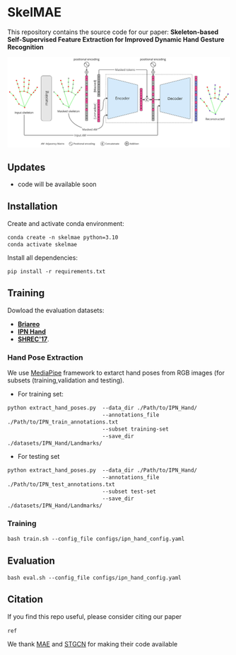 # **SkelMAE**
This repository contains the source code for our paper:
**Skeleton-based Self-Supervised Feature Extraction for Improved Dynamic Hand Gesture Recognition**

![hippo](images/skelmae_approach.jpg)

## **Updates**
- code will be available soon

## **Installation**
Create and activate conda environment:
```
conda create -n skelmae python=3.10
conda activate skelmae
```

Install all dependencies:
```
pip install -r requirements.txt
```

## Training
Dowload the evaluation datasets:
- [**Briareo**](https://aimagelab.ing.unimore.it/imagelab/page.asp?IdPage=31)
- [**IPN Hand**](https://gibranbenitez.github.io/IPN_Hand/)
- [**SHREC'17**](http://www-rech.telecom-lille.fr/shrec2017-hand/).
    
### Hand Pose Extraction
We use [MediaPipe](https://developers.google.com/mediapipe) framework to extarct hand poses from RGB images (for subsets (training,validation and testing).

- For training set:
```
python extract_hand_poses.py  --data_dir ./Path/to/IPN_Hand/ 
                              --annotations_file ./Path/to/IPN_train_annotations.txt 
                              --subset training-set
                              --save_dir ./datasets/IPN_Hand/Landmarks/
```
- For testing set
```
python extract_hand_poses.py  --data_dir ./Path/to/IPN_Hand/ 
                              --annotations_file ./Path/to/IPN_test_annotations.txt 
                              --subset test-set
                              --save_dir ./datasets/IPN_Hand/Landmarks/
```

### Training

```
bash train.sh --config_file configs/ipn_hand_config.yaml
```

## Evaluation

```
bash eval.sh --config_file configs/ipn_hand_config.yaml
```

## Citation
If you find this repo useful, please consider citing our paper

```ref```

We thank [MAE](https://github.com/facebookresearch/mae) and [STGCN](https://github.com/yysijie/st-gcn) for making their code available

